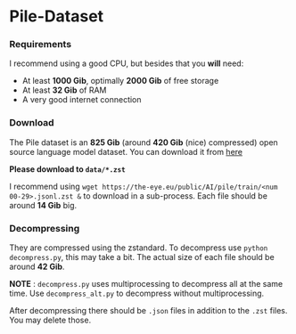 # Pile-Dataset
### Requirements
I recommend using a good CPU, but besides that you **will** need:
- At least **1000 Gib**, optimally **2000 Gib** of free storage
- At least **32 Gib** of RAM
- A very good internet connection 

### Download
The Pile dataset is an **825 Gib** (around **420 Gib** (nice) compressed) open source language model dataset.
You can download it from [here](https://pile.eleuther.ai/)

**Please download to ``data/*.zst``**

I recommend using ``wget https://the-eye.eu/public/AI/pile/train/<num 00-29>.jsonl.zst &``
to download in a sub-process.
Each file should be around **14 Gib** big.

### Decompressing
They are compressed using the zstandard.
To decompress use ``python decompress.py``, this may take a bit.
The actual size of each file should be around **42 Gib**.

**NOTE** : ```decompress.py``` uses multiprocessing to decompress all at the same time.
Use ``decompress_alt.py`` to decompress without multiprocessing.

After decompressing there should be ``.json`` files in addition to the ``.zst`` files. 
You may delete those.
